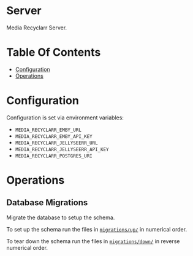 # Server
Media Recyclarr Server.

# Table Of Contents
- [Configuration](#configuration)
- [Operations](#operations)

# Configuration
Configuration is set via environment variables:

- `MEDIA_RECYCLARR_EMBY_URL`
- `MEDIA_RECYCLARR_EMBY_API_KEY`
- `MEDIA_RECYCLARR_JELLYSEERR_URL`
- `MEDIA_RECYCLARR_JELLYSEERR_API_KEY`
- `MEDIA_RECYCLARR_POSTGRES_URI`

# Operations
## Database Migrations
Migrate the database to setup the schema. 

To set up the schema run the files in [`migrations/up/`](./migrations/up/) in numerical order.

To tear down the schema run the files in [`migrations/down/`](./migrations/down/) in reverse numerical order.